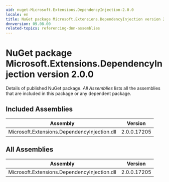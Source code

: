 ```yaml
---
uid: nuget-Microsoft.Extensions.DependencyInjection-2.0.0
locale: en
title: NuGet package Microsoft.Extensions.DependencyInjection version 2.0.0
dnnversion: 09.08.00
related-topics: referencing-dnn-assemblies
---
```


# NuGet package Microsoft.Extensions.DependencyInjection version 2.0.0
Details of published NuGet package.
*All Assemblies* lists all the assemblies that are included in this package or any dependent package.

## Included Assemblies

|Assembly|Version|
|---|---|
|Microsoft.Extensions.DependencyInjection.dll|2.0.0.17205|

## All Assemblies

|Assembly|Version|
|---|---|
|Microsoft.Extensions.DependencyInjection.dll|2.0.0.17205|

